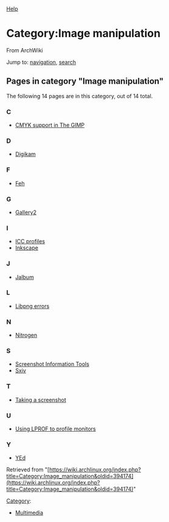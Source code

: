 [Help](//www.mediawiki.org/wiki/Special:MyLanguage/Help:Categories)

# Category:Image manipulation

From ArchWiki

Jump to: [navigation](#column-one), [search](#searchInput)

## Pages in category "Image manipulation"

The following 14 pages are in this category, out of 14 total.

### C

*   [CMYK support in The GIMP](/index.php/CMYK_support_in_The_GIMP "CMYK support in The GIMP")

### D

*   [Digikam](/index.php/Digikam "Digikam")

### F

*   [Feh](/index.php/Feh "Feh")

### G

*   [Gallery2](/index.php/Gallery2 "Gallery2")

### I

*   [ICC profiles](/index.php/ICC_profiles "ICC profiles")
*   [Inkscape](/index.php/Inkscape "Inkscape")

### J

*   [Jalbum](/index.php/Jalbum "Jalbum")

### L

*   [Libpng errors](/index.php/Libpng_errors "Libpng errors")

### N

*   [Nitrogen](/index.php/Nitrogen "Nitrogen")

### S

*   [Screenshot Information Tools](/index.php/Screenshot_Information_Tools "Screenshot Information Tools")
*   [Sxiv](/index.php/Sxiv "Sxiv")

### T

*   [Taking a screenshot](/index.php/Taking_a_screenshot "Taking a screenshot")

### U

*   [Using LPROF to profile monitors](/index.php/Using_LPROF_to_profile_monitors "Using LPROF to profile monitors")

### Y

*   [YEd](/index.php/YEd "YEd")

Retrieved from "[https://wiki.archlinux.org/index.php?title=Category:Image_manipulation&oldid=394174](https://wiki.archlinux.org/index.php?title=Category:Image_manipulation&oldid=394174)"

[Category](/index.php/Special:Categories "Special:Categories"):

*   [Multimedia](/index.php/Category:Multimedia "Category:Multimedia")